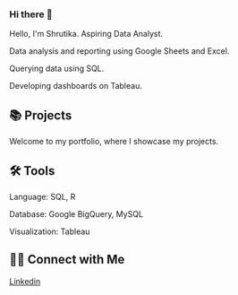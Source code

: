 ### Hi there 👋
Hello, I'm Shrutika. Aspiring Data Analyst.

Data analysis and reporting using Google Sheets and Excel.

Querying data using SQL.

Developing dashboards on Tableau.

## 📚 Projects

Welcome to my portfolio, where I showcase my projects.

## 🛠️ Tools

Language: SQL, R

Database: Google BigQuery, MySQL

Visualization: Tableau

## 👋🏻 Connect with Me

[Linkedin](https://www.linkedin.com/in/shrutika-mishra/)

<!--
**shrutikamishra/shrutikamishra** is a ✨ _special_ ✨ repository because its `README.md` (this file) appears on your GitHub profile.

Here are some ideas to get you started:

- 🔭 I’m currently working on ...
- 🌱 I’m currently learning ...
- 👯 I’m looking to collaborate on ...
- 🤔 I’m looking for help with ...
- 💬 Ask me about ...
- 📫 How to reach me: ...
- 😄 Pronouns: ...
- ⚡ Fun fact: ...
-->
